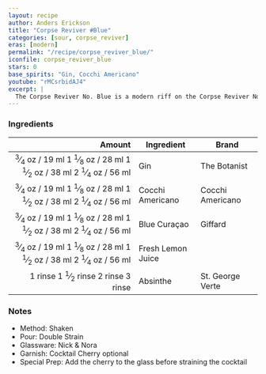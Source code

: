```yaml
---
layout: recipe
author: Anders Erickson
title: "Corpse Reviver #Blue"
categories: [sour, corpse_reviver]
eras: [modern]
permalink: "/recipe/corpse_reviver_blue/"
iconfile: corpse_reviver_blue
stars: 0
base_spirits: "Gin, Cocchi Americano"
youtube: "rMCsrbidAJ4"
excerpt: |
  The Corpse Reviver No. Blue is a modern riff on the Corpse Reviver No. 2 cocktail that was originally consumed in the morning, but tastes delicious any time of the day.
---
```


### Ingredients

|  Amount | Ingredient        | Brand            |
| ------: | ----------------- | ---------------- |
| <span class="onex active"> <sup>3</sup>&frasl;<sub>4</sub> oz  / 19 ml</span> <span class="onehalfx">1 <sup>1</sup>&frasl;<sub>8</sub> oz  / 28 ml</span> <span class="twox">1 <sup>1</sup>&frasl;<sub>2</sub> oz  / 38 ml</span> <span class="threex">2 <sup>1</sup>&frasl;<sub>4</sub> oz  / 56 ml</span>| Gin               | The Botanist     |
| <span class="onex active"> <sup>3</sup>&frasl;<sub>4</sub> oz  / 19 ml</span> <span class="onehalfx">1 <sup>1</sup>&frasl;<sub>8</sub> oz  / 28 ml</span> <span class="twox">1 <sup>1</sup>&frasl;<sub>2</sub> oz  / 38 ml</span> <span class="threex">2 <sup>1</sup>&frasl;<sub>4</sub> oz  / 56 ml</span>| Cocchi Americano  | Cocchi Americano |
| <span class="onex active"> <sup>3</sup>&frasl;<sub>4</sub> oz  / 19 ml</span> <span class="onehalfx">1 <sup>1</sup>&frasl;<sub>8</sub> oz  / 28 ml</span> <span class="twox">1 <sup>1</sup>&frasl;<sub>2</sub> oz  / 38 ml</span> <span class="threex">2 <sup>1</sup>&frasl;<sub>4</sub> oz  / 56 ml</span>| Blue Curaçao      | Giffard          |
| <span class="onex active"> <sup>3</sup>&frasl;<sub>4</sub> oz  / 19 ml</span> <span class="onehalfx">1 <sup>1</sup>&frasl;<sub>8</sub> oz  / 28 ml</span> <span class="twox">1 <sup>1</sup>&frasl;<sub>2</sub> oz  / 38 ml</span> <span class="threex">2 <sup>1</sup>&frasl;<sub>4</sub> oz  / 56 ml</span>| Fresh Lemon Juice |
| <span class="onex active">1 rinse </span> <span class="onehalfx">1 <sup>1</sup>&frasl;<sub>2</sub> rinse </span> <span class="twox">2 rinse </span> <span class="threex">3 rinse </span>| Absinthe          | St. George Verte |

### Notes

- Method: Shaken
- Pour: Double Strain
- Glassware: Nick & Nora
- Garnish: Cocktail Cherry optional
- Special Prep: Add the cherry to the glass before straining the cocktail

    
<script type="application/ld+json">
{
  "@context": "https://schema.org",
  "@type": "Recipe",
  "author": {
    "@type": "Person",
    "name": "{{ page.author }}"
    },
  "image": "{%- for page in page.categories limit: 1 %}{% assign cat = site.data.categories | where: "slug", page | first %}{{ site.url }}{{ site.baseurl}}/assets/images/category_{{cat.slug}}.svg{% endfor -%}",
  "description": "{{ page.excerpt | strip_html | replace: '"', "'" }}",
  "recipeIngredient": [
  "0.75 oz Gin",
  "0.75 oz Cocchi Americano ",
  "0.75 oz Blue Curaçao ",
  "0.75 oz Fresh Lemon Juice",
  "1 rinse Absinthe "
    ],
  "name": "{{ page.title }}",
  "recipeInstructions": [
    {
      "@type": "HowToStep",
      "text": "- Method: Shaken"
    },
    {
      "@type": "HowToStep",
      "text": "- Pour: Double Strain"
    },
    {
      "@type": "HowToStep",
      "text": "- Glassware: Nick & Nora"
    },
    {
      "@type": "HowToStep",
      "text": "- Garnish: Cocktail Cherry optional"
    },
    {
      "@type": "HowToStep",
      "text": "- Special Prep: Add the cherry to the glass before straining the cocktail"
    }
    ],
  "recipeYield": "1 cocktail",
  "recipeCategory": "cocktail",
  {% if page.stars and site.data.ratings[page.iconfile].ratings -%}"aggregateRating": 
   "@type": "AggregateRating",
   "ratingValue": "{%- include stars_metadata.html %},
   "bestRating": "5",
   "reviewCount": "2"}{%- endif %}
  "recipeCuisine": "global",
  "prepTime": "PT20M",
  "cookTime": "PT15S",
  "keywords": "{{ page.title }}, cocktail, {{ page.eras }}, {%- include category_metadata.html -%}, {%- include spirits_metadata.html -%}"
}
</script>

    